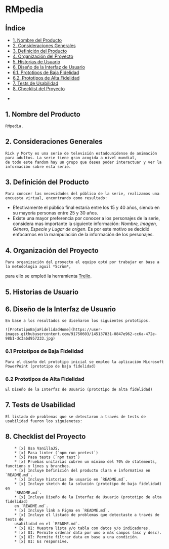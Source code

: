 # RMpedia

## Índice

- [1. Nombre del Producto](#1-nombre-del-producto)
- [2. Consideraciones Generales](#2-consideraciones-generales)
- [3. Definición del Producto](#3-definición-del-producto)
- [4. Organización del Proyecto](#4-organización-del-proyecto)
- [5. Historias de Usuario](#5-historias-de-usuario)
- [6. Diseño de la Interfaz de Usuario](#6-diseño-de-la-interfaz-de-usuario)
- [6.1. Prototipos de Baja Fidelidad](#6.1-prototipos-de-baja-fidelidad)
- [6.2. Prototipos de Alta Fidelidad](#6.2-prototipos-de-alta-fidelidad)
- [7. Tests de Usabilidad](#7-tests-de-usabilidad)
- [8. Checklist del Proyecto](#8-checklist-del-proyecto)
*
## 1. Nombre del Producto
    RMpedia.

## 2. Consideraciones Generales
    Rick y Morty es una serie de televisión estadounidense de animación para adultos. La serie tiene gran acogida a nivel mundial,
    de todo este fandom hay un grupo que desea poder interactuar y ver la información sobre esta serie.

## 3. Definición del Producto
    Para conocer las necesidades del público de la serie, realizamos una encuesta virtual, encontrando como resultado:
-	Efectivamente el público final estaría entre los 15 y 40 años, siendo en su mayoría personas entre 25 y 30 años.
-	Existe una mayor preferencia por conocer a los personajes de la serie, considera mas importante la siguiente información: 
    *Nombre, Imagen, Género, Especie y Lugar de origen.* 
Es por este motivo se decidió enfocarnos en la manipulación de la información de los personajes.

## 4. Organización del Proyecto
    Para organización del proyecto el equipo optó por trabajar en base a la metodologia aguil *Scrum*, 
para ello se empleó la herramienta [Trello](https://trello.com/invite/b/CEPkKv4H/bfd2fc0fce23a11dc8aa3439cc99cec9/proyecto-data-lovers "Trello").

## 5. Historias de Usuario

## 6. Diseño de la Interfaz de Usuario
    En base a los resultados se diseñaron los siguientes prototipos.
    
    ![PrototipoBajaFidelidadHome](https://user-images.githubusercontent.com/91750603/145137831-0847e962-cc6a-472e-98b1-dc3abd957233.jpg)

### 6.1 Prototipos de Baja Fidelidad
    Para el diseño del prototipo inicial se empleo la aplicación Microsoft PowerPoint (prototipo de baja fidelidad)

### 6.2 Prototipos de  Alta Fidelidad
    El Diseño de la Interfaz de Usuario (prototipo de alta fidelidad)

## 7. Tests de Usabilidad

    El listado de problemas que se detectaron a través de tests de usabilidad fueron los siguienetes:

## 8. Checklist del Proyecto

        * [x] Usa VanillaJS.
        * [x] Pasa linter (`npm run pretest`)
        * [x] Pasa tests (`npm test`)
        * [x] Pruebas unitarias cubren un mínimo del 70% de statements, functions y lines y branches.
        * [x] Incluye Definición del producto clara e informativa en `README.md`.
        * [x] Incluye historias de usuario en `README.md`.
        * [x] Incluye sketch de la solución (prototipo de baja fidelidad) en
        `README.md`.
        * [x] Incluye Diseño de la Interfaz de Usuario (prototipo de alta fidelidad)
        en `README.md`.
        * [x] Incluye link a Figma en `README.md`.
        * [x] Incluye el listado de problemas que detectaste a través de tests de
        usabilidad en el `README.md`.
        * [x] UI: Muestra lista y/o tabla con datos y/o indicadores.
        * [x] UI: Permite ordenar data por uno o más campos (asc y desc).
        * [x] UI: Permite filtrar data en base a una condición.
        * [x] UI: Es responsive.
